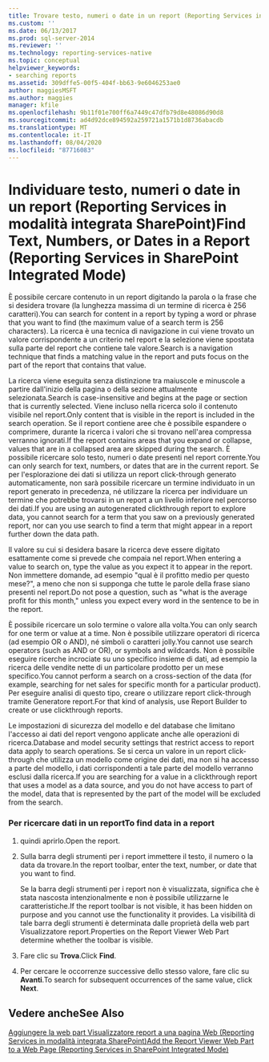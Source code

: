 ```yaml
---
title: Trovare testo, numeri o date in un report (Reporting Services in modalità integrata SharePoint) | Microsoft Docs
ms.custom: ''
ms.date: 06/13/2017
ms.prod: sql-server-2014
ms.reviewer: ''
ms.technology: reporting-services-native
ms.topic: conceptual
helpviewer_keywords:
- searching reports
ms.assetid: 309dffe5-00f5-404f-bb63-9e6046253ae0
author: maggiesMSFT
ms.author: maggies
manager: kfile
ms.openlocfilehash: 9b11f01e700ff6a7449c47dfb79d8e48086d90d8
ms.sourcegitcommit: ad4d92dce894592a259721a1571b1d8736abacdb
ms.translationtype: MT
ms.contentlocale: it-IT
ms.lasthandoff: 08/04/2020
ms.locfileid: "87716083"
---
```

# <a name="find-text-numbers-or-dates-in-a-report-reporting-services-in-sharepoint-integrated-mode"></a><span data-ttu-id="3fe5a-102">Individuare testo, numeri o date in un report (Reporting Services in modalità integrata SharePoint)</span><span class="sxs-lookup"><span data-stu-id="3fe5a-102">Find Text, Numbers, or Dates in a Report (Reporting Services in SharePoint Integrated Mode)</span></span>
  <span data-ttu-id="3fe5a-103">È possibile cercare contenuto in un report digitando la parola o la frase che si desidera trovare (la lunghezza massima di un termine di ricerca è 256 caratteri).</span><span class="sxs-lookup"><span data-stu-id="3fe5a-103">You can search for content in a report by typing a word or phrase that you want to find (the maximum value of a search term is 256 characters).</span></span> <span data-ttu-id="3fe5a-104">La ricerca è una tecnica di navigazione in cui viene trovato un valore corrispondente a un criterio nel report e la selezione viene spostata sulla parte del report che contiene tale valore.</span><span class="sxs-lookup"><span data-stu-id="3fe5a-104">Search is a navigation technique that finds a matching value in the report and puts focus on the part of the report that contains that value.</span></span>  
  
 <span data-ttu-id="3fe5a-105">La ricerca viene eseguita senza distinzione tra maiuscole e minuscole a partire dall'inizio della pagina o della sezione attualmente selezionata.</span><span class="sxs-lookup"><span data-stu-id="3fe5a-105">Search is case-insensitive and begins at the page or section that is currently selected.</span></span> <span data-ttu-id="3fe5a-106">Viene incluso nella ricerca solo il contenuto visibile nel report.</span><span class="sxs-lookup"><span data-stu-id="3fe5a-106">Only content that is visible in the report is included in the search operation.</span></span> <span data-ttu-id="3fe5a-107">Se il report contiene aree che è possibile espandere o comprimere, durante la ricerca i valori che si trovano nell'area compressa verranno ignorati.</span><span class="sxs-lookup"><span data-stu-id="3fe5a-107">If the report contains areas that you expand or collapse, values that are in a collapsed area are skipped during the search.</span></span> <span data-ttu-id="3fe5a-108">È possibile ricercare solo testo, numeri o date presenti nel report corrente.</span><span class="sxs-lookup"><span data-stu-id="3fe5a-108">You can only search for text, numbers, or dates that are in the current report.</span></span> <span data-ttu-id="3fe5a-109">Se per l'esplorazione dei dati si utilizza un report click-through generato automaticamente, non sarà possibile ricercare un termine individuato in un report generato in precedenza, né utilizzare la ricerca per individuare un termine che potrebbe trovarsi in un report a un livello inferiore nel percorso dei dati.</span><span class="sxs-lookup"><span data-stu-id="3fe5a-109">If you are using an autogenerated clickthrough report to explore data, you cannot search for a term that you saw on a previously generated report, nor can you use search to find a term that might appear in a report further down the data path.</span></span>  
  
 <span data-ttu-id="3fe5a-110">Il valore su cui si desidera basare la ricerca deve essere digitato esattamente come si prevede che compaia nel report.</span><span class="sxs-lookup"><span data-stu-id="3fe5a-110">When entering a value to search on, type the value as you expect it to appear in the report.</span></span> <span data-ttu-id="3fe5a-111">Non immettere domande, ad esempio "qual è il profitto medio per questo mese?", a meno che non si supponga che tutte le parole della frase siano presenti nel report.</span><span class="sxs-lookup"><span data-stu-id="3fe5a-111">Do not pose a question, such as "what is the average profit for this month," unless you expect every word in the sentence to be in the report.</span></span>  
  
 <span data-ttu-id="3fe5a-112">È possibile ricercare un solo termine o valore alla volta.</span><span class="sxs-lookup"><span data-stu-id="3fe5a-112">You can only search for one term or value at a time.</span></span> <span data-ttu-id="3fe5a-113">Non è possibile utilizzare operatori di ricerca (ad esempio OR o AND), né simboli o caratteri jolly.</span><span class="sxs-lookup"><span data-stu-id="3fe5a-113">You cannot use search operators (such as AND or OR), or symbols and wildcards.</span></span> <span data-ttu-id="3fe5a-114">Non è possibile eseguire ricerche incrociate su uno specifico insieme di dati, ad esempio la ricerca delle vendite nette di un particolare prodotto per un mese specifico.</span><span class="sxs-lookup"><span data-stu-id="3fe5a-114">You cannot perform a search on a cross-section of the data (for example, searching for net sales for specific month for a particular product).</span></span> <span data-ttu-id="3fe5a-115">Per eseguire analisi di questo tipo, creare o utilizzare report click-through tramite Generatore report.</span><span class="sxs-lookup"><span data-stu-id="3fe5a-115">For that kind of analysis, use Report Builder to create or use clickthrough reports.</span></span>  
  
 <span data-ttu-id="3fe5a-116">Le impostazioni di sicurezza del modello e del database che limitano l'accesso ai dati del report vengono applicate anche alle operazioni di ricerca.</span><span class="sxs-lookup"><span data-stu-id="3fe5a-116">Database and model security settings that restrict access to report data apply to search operations.</span></span> <span data-ttu-id="3fe5a-117">Se si cerca un valore in un report click-through che utilizza un modello come origine dei dati, ma non si ha accesso a parte del modello, i dati corrispondenti a tale parte del modello verranno esclusi dalla ricerca.</span><span class="sxs-lookup"><span data-stu-id="3fe5a-117">If you are searching for a value in a clickthrough report that uses a model as a data source, and you do not have access to part of the model, data that is represented by the part of the model will be excluded from the search.</span></span>  
  
### <a name="to-find-data-in-a-report"></a><span data-ttu-id="3fe5a-118">Per ricercare dati in un report</span><span class="sxs-lookup"><span data-stu-id="3fe5a-118">To find data in a report</span></span>  
  
1.  <span data-ttu-id="3fe5a-119">quindi aprirlo.</span><span class="sxs-lookup"><span data-stu-id="3fe5a-119">Open the report.</span></span>  
  
2.  <span data-ttu-id="3fe5a-120">Sulla barra degli strumenti per i report immettere il testo, il numero o la data da trovare.</span><span class="sxs-lookup"><span data-stu-id="3fe5a-120">In the report toolbar, enter the text, number, or date that you want to find.</span></span>  
  
     <span data-ttu-id="3fe5a-121">Se la barra degli strumenti per i report non è visualizzata, significa che è stata nascosta intenzionalmente e non è possibile utilizzarne le caratteristiche.</span><span class="sxs-lookup"><span data-stu-id="3fe5a-121">If the report toolbar is not visible, it has been hidden on purpose and you cannot use the functionality it provides.</span></span> <span data-ttu-id="3fe5a-122">La visibilità di tale barra degli strumenti è determinata dalle proprietà della web part Visualizzatore report.</span><span class="sxs-lookup"><span data-stu-id="3fe5a-122">Properties on the Report Viewer Web Part determine whether the toolbar is visible.</span></span>  
  
3.  <span data-ttu-id="3fe5a-123">Fare clic su **Trova**.</span><span class="sxs-lookup"><span data-stu-id="3fe5a-123">Click **Find**.</span></span>  
  
4.  <span data-ttu-id="3fe5a-124">Per cercare le occorrenze successive dello stesso valore, fare clic su **Avanti**.</span><span class="sxs-lookup"><span data-stu-id="3fe5a-124">To search for subsequent occurrences of the same value, click **Next**.</span></span>  
  
## <a name="see-also"></a><span data-ttu-id="3fe5a-125">Vedere anche</span><span class="sxs-lookup"><span data-stu-id="3fe5a-125">See Also</span></span>  
 [<span data-ttu-id="3fe5a-126">Aggiungere la web part Visualizzatore report a una pagina Web &#40;Reporting Services in modalità integrata SharePoint&#41;</span><span class="sxs-lookup"><span data-stu-id="3fe5a-126">Add the Report Viewer Web Part to a Web Page &#40;Reporting Services in SharePoint Integrated Mode&#41;</span></span>](../report-server-sharepoint/add-reporting-services-content-types-to-a-sharepoint-library.md)  
  
  
